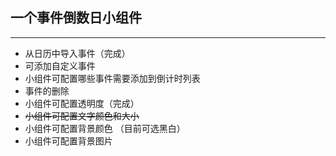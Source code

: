 ## 一个事件倒数日小组件
***
+ 从日历中导入事件（完成）
+ 可添加自定义事件
+ 小组件可配置哪些事件需要添加到倒计时列表
+ 事件的删除
+ 小组件可配置透明度（完成）
+ ~~小组件可配置文字颜色和大小~~
+ 小组件可配置背景颜色 （目前可选黑白）
+ 小组件可配置背景图片
